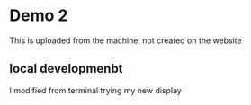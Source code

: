 # Demo 2

This is uploaded from the machine, not created on the website



## local developmenbt


I modified from terminal
trying my new display
            